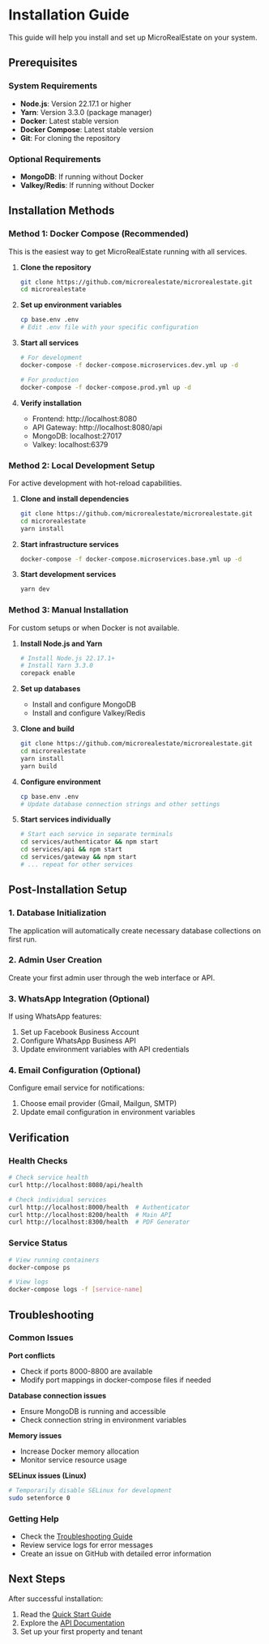 # Installation Guide

This guide will help you install and set up MicroRealEstate on your system.

## Prerequisites

### System Requirements
- **Node.js**: Version 22.17.1 or higher
- **Yarn**: Version 3.3.0 (package manager)
- **Docker**: Latest stable version
- **Docker Compose**: Latest stable version
- **Git**: For cloning the repository

### Optional Requirements
- **MongoDB**: If running without Docker
- **Valkey/Redis**: If running without Docker

## Installation Methods

### Method 1: Docker Compose (Recommended)

This is the easiest way to get MicroRealEstate running with all services.

1. **Clone the repository**
   ```bash
   git clone https://github.com/microrealestate/microrealestate.git
   cd microrealestate
   ```

2. **Set up environment variables**
   ```bash
   cp base.env .env
   # Edit .env file with your specific configuration
   ```

3. **Start all services**
   ```bash
   # For development
   docker-compose -f docker-compose.microservices.dev.yml up -d
   
   # For production
   docker-compose -f docker-compose.prod.yml up -d
   ```

4. **Verify installation**
   - Frontend: http://localhost:8080
   - API Gateway: http://localhost:8080/api
   - MongoDB: localhost:27017
   - Valkey: localhost:6379

### Method 2: Local Development Setup

For active development with hot-reload capabilities.

1. **Clone and install dependencies**
   ```bash
   git clone https://github.com/microrealestate/microrealestate.git
   cd microrealestate
   yarn install
   ```

2. **Start infrastructure services**
   ```bash
   docker-compose -f docker-compose.microservices.base.yml up -d
   ```

3. **Start development services**
   ```bash
   yarn dev
   ```

### Method 3: Manual Installation

For custom setups or when Docker is not available.

1. **Install Node.js and Yarn**
   ```bash
   # Install Node.js 22.17.1+
   # Install Yarn 3.3.0
   corepack enable
   ```

2. **Set up databases**
   - Install and configure MongoDB
   - Install and configure Valkey/Redis

3. **Clone and build**
   ```bash
   git clone https://github.com/microrealestate/microrealestate.git
   cd microrealestate
   yarn install
   yarn build
   ```

4. **Configure environment**
   ```bash
   cp base.env .env
   # Update database connection strings and other settings
   ```

5. **Start services individually**
   ```bash
   # Start each service in separate terminals
   cd services/authenticator && npm start
   cd services/api && npm start
   cd services/gateway && npm start
   # ... repeat for other services
   ```

## Post-Installation Setup

### 1. Database Initialization
The application will automatically create necessary database collections on first run.

### 2. Admin User Creation
Create your first admin user through the web interface or API.

### 3. WhatsApp Integration (Optional)
If using WhatsApp features:
1. Set up Facebook Business Account
2. Configure WhatsApp Business API
3. Update environment variables with API credentials

### 4. Email Configuration (Optional)
Configure email service for notifications:
1. Choose email provider (Gmail, Mailgun, SMTP)
2. Update email configuration in environment variables

## Verification

### Health Checks
```bash
# Check service health
curl http://localhost:8080/api/health

# Check individual services
curl http://localhost:8000/health  # Authenticator
curl http://localhost:8200/health  # Main API
curl http://localhost:8300/health  # PDF Generator
```

### Service Status
```bash
# View running containers
docker-compose ps

# View logs
docker-compose logs -f [service-name]
```

## Troubleshooting

### Common Issues

**Port conflicts**
- Check if ports 8000-8800 are available
- Modify port mappings in docker-compose files if needed

**Database connection issues**
- Ensure MongoDB is running and accessible
- Check connection string in environment variables

**Memory issues**
- Increase Docker memory allocation
- Monitor service resource usage

**SELinux issues (Linux)**
```bash
# Temporarily disable SELinux for development
sudo setenforce 0
```

### Getting Help
- Check the [Troubleshooting Guide](./development/troubleshooting.md)
- Review service logs for error messages
- Create an issue on GitHub with detailed error information

## Next Steps

After successful installation:
1. Read the [Quick Start Guide](./quick-start.md)
2. Explore the [API Documentation](./api/README.md)
3. Set up your first property and tenant
